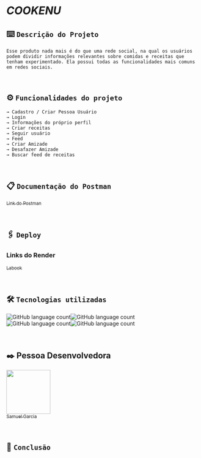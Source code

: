 # _COOKENU_

## ⌨️ `Descrição do Projeto`
```
Esse produto nada mais é do que uma rede social, na qual os usuários podem dividir informações relevantes sobre comidas e receitas que tenham experimentado. Ela possui todas as funcionalidades mais comuns em redes sociais.
```
<br>

## ⚙️ `Funcionalidades do projeto`
```
→ Cadastro / Criar Pessoa Usuário
→ Login
→ Informações do próprio perfil
→ Criar receitas
→ Seguir usuário
→ Feed
→ Criar Amizade
→ Desafazer Amizade
→ Buscar feed de receitas
```
<br>

## 📋 `Documentação do Postman`

[<sub>Link do Postman</sub>](https://documenter.getpostman.com/view/22363573/2s93CExca3) 

<br>

## 🖇️ `Deploy`
### Links do Render

[<sub>Labook</sub>](https://cookenu-xh00.onrender.com) 

<br>

##  🛠️ `Tecnologias utilizadas`

![GitHub language count](https://img.shields.io/badge/JavaScript-323330?style=for-the-badge&logo=javascript&logoColor=F7DF1E)![GitHub language count](https://img.shields.io/badge/TypeScript-007ACC?style=for-the-badge&logo=typescript&logoColor=white)![GitHub language count](https://img.shields.io/badge/Node.js-43853D?style=for-the-badge&logo=node.js&logoColor=white)![GitHub language count](https://img.shields.io/badge/MySQL-00000F?style=for-the-badge&logo=mysql&logoColor=white)

<br>

## ✒️ Pessoa Desenvolvedora

  [<img src="https://avatars.githubusercontent.com/u/102331990?v=4" width=115><br><sub>Samuel Garcia</sub>](https://github.com/Samuca010)

<br>

## 📌 `Conclusão`
